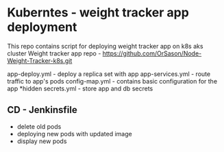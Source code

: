 # Kuberntes - weight tracker app deployment

 This repo contains script for deploying weight tracker app on k8s aks cluster 
 Weight tracker app repo - https://github.com/OrSason/Node-Weight-Tracker-k8s.git
 
 
 
 app-deploy.yml - deploy a replica set with app
 app-services.yml - route traffic to app's pods
 config-map.yml - contains basic configuration for the app
 *hidden secrets.yml  - store app and db secrets
 

## CD - Jenkinsfile
 - delete old pods
 - deploying new pods with updated image
 - display new pods


